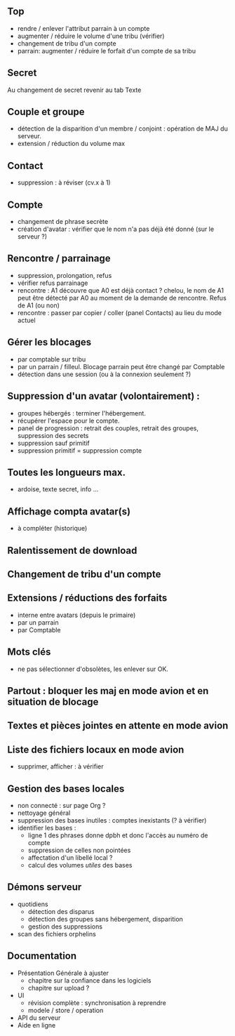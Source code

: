 ## Top
- rendre / enlever l'attribut parrain à un compte
- augmenter / réduire le volume d'une tribu (vérifier)
- changement de tribu d'un compte
- parrain: augmenter / réduire le forfait d'un compte de sa tribu

## Secret
Au changement de secret revenir au tab Texte

## Couple et groupe
- détection de la disparition d'un membre / conjoint : opération de MAJ du serveur.
- extension / réduction du volume max

## Contact
- suppression : à réviser (cv.x à 1)

## Compte
- changement de phrase secrète
- création d'avatar : vérifier que le nom n'a pas déjà été donné (sur le serveur ?)

## Rencontre / parrainage
- suppression, prolongation, refus
- vérifier refus parrainage
- rencontre : A1 découvre que A0 est déjà contact ? chelou, le nom de A1 peut être détecté par A0 au moment de la demande de rencontre. Refus de A1 (ou non)
- rencontre : passer par copier / coller (panel Contacts) au lieu du mode actuel

## Gérer les blocages
- par comptable sur tribu
- par un parrain / filleul. Blocage parrain peut être changé par Comptable
- détection dans une session (ou à la connexion seulement ?)

## Suppression d'un avatar (volontairement) : 
- groupes hébergés : terminer l'hébergement.
- récupérer l'espace pour le compte.
- panel de progression : retrait des couples, retrait des groupes, suppression des secrets
- suppression sauf primitif
- suppression primitif = suppression compte

## Toutes les longueurs max.
- ardoise, texte secret, info ...

## Affichage compta avatar(s)
- à compléter (historique)

## Ralentissement de download

## Changement de tribu d'un compte

## Extensions / réductions des forfaits
- interne entre avatars (depuis le primaire)
- par un parrain
- par Comptable

## Mots clés
- ne pas sélectionner d'obsolètes, les enlever sur OK.

## Partout : bloquer les maj en mode avion et en situation de blocage

## Textes et pièces jointes en attente en mode avion

## Liste des fichiers locaux en mode avion
- supprimer, afficher : à vérifier

## Gestion des bases locales
- non connecté : sur page Org ?
- nettoyage général
- suppression des bases inutiles : comptes inexistants (? à vérifier)
- identifier les bases :
  - ligne 1 des phrases donne dpbh et donc l'accès au numéro de compte
  - suppression de celles non pointées
  - affectation d'un libellé local ?
  - calcul des volumes _utiles_ des bases

## Démons serveur
- quotidiens
  - détection des disparus
  - détection des groupes sans hébergement, disparition
  - gestion des suppressions
- scan des fichiers orphelins

## Documentation
- Présentation Générale à ajuster
  - chapitre sur la confiance dans les logiciels
  - chapitre sur upload ?
- UI
  - révision complète : synchronisation à reprendre
  - modele / store / operation
- API du serveur
- Aide en ligne
